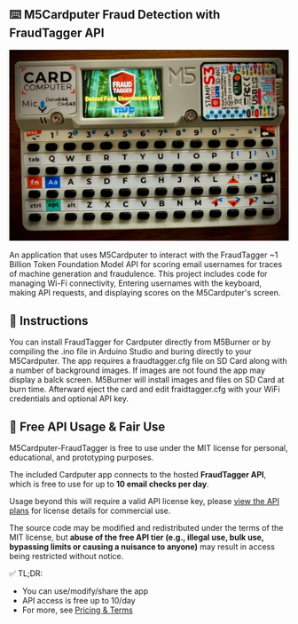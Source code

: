 ## ⌨️ M5Cardputer Fraud Detection with FraudTagger API ##

![Alt Text](fraudtagger_m5cardputer.png)

An application that uses M5Cardputer to interact with the FraudTagger ~1 Billion Token Foundation Model API for scoring email usernames for traces of machine generation and fraudulence. This project includes code for managing Wi-Fi connectivity, Entering usernames with the keyboard, making API requests, and displaying scores on the M5Cardputer's screen.

## 📧 Instructions 

You can install FraudTagger for Cardputer directly from M5Burner or by compiling the .ino file in Arduino Studio and buring directly to your M5Cardputer. The app requires a fraudtagger.cfg file on SD Card along with a number of background images. If images are not found the app may display a balck screen. M5Burner will install images and files on SD Card at burn time. Afterward eject the card and edit fraidtagger.cfg with your WiFi credentials and optional API key. 

## 🔐 Free API Usage & Fair Use

M5Cardputer-FraudTagger is free to use under the MIT license for personal, educational, and prototyping purposes.

The included Cardputer app connects to the hosted **FraudTagger API**, which is free to use for up to **10 email checks per day**.

Usage beyond this will require a valid API license key, please [view the API plans](https://toridion.com/fraudtagger) for license details for commercial use.

The source code may be modified and redistributed under the terms of the MIT license, but **abuse of the free API tier (e.g., illegal use, bulk use, bypassing limits or causing a nuisance to anyone)** may result in access being restricted without notice.

✅ TL;DR:
- You can use/modify/share the app
- API access is free up to 10/day
- For more, see [Pricing & Terms](https://toridion.com/fraudtagger)
